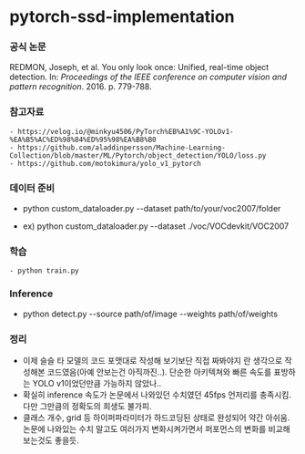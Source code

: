 # pytorch-ssd-implementation

### 공식 논문
REDMON, Joseph, et al. You only look once: Unified, real-time object detection. In: _Proceedings of the IEEE conference on computer vision and pattern recognition_. 2016. p. 779-788.

### 참고자료
	- https://velog.io/@minkyu4506/PyTorch%EB%A1%9C-YOLOv1-%EA%B5%AC%ED%98%84%ED%95%98%EA%B8%B0
	- https://github.com/aladdinpersson/Machine-Learning-Collection/blob/master/ML/Pytorch/object_detection/YOLO/loss.py
	- https://github.com/motokimura/yolo_v1_pytorch

### 데이터 준비
- python custom_dataloader.py --dataset path/to/your/voc2007/folder
	
- ex) python custom_dataloader.py --dataset ./voc/VOCdevkit/VOC2007

### 학습
	- python train.py

### Inference
- python detect.py --source path/of/image --weights path/of/weights

### 정리
- 이제 슬슬 타 모델의 코드 포맷대로 작성해 보기보단 직접 짜봐야지 란 생각으로 작성해본 코드였음(아예 안보는건 아직까진..). 단순한 아키텍쳐와 빠른 속도를 표방하는 YOLO v1이었던만큼 가능하지 않았나..
- 확실히 inference 속도가 논문에서 나와있던 수치였던 45fps 언저리를 충족시킴. 다만 그만큼의 정확도의 희생도 불가피.
- 클래스 개수, grid 등 하이퍼파라미터가 하드코딩된 상태로 완성되어 약간 아쉬움. 논문에 나와있는 수치 말고도 여러가지 변화시켜가면서 퍼포먼스의 변화를 비교해 보는것도 좋을듯.